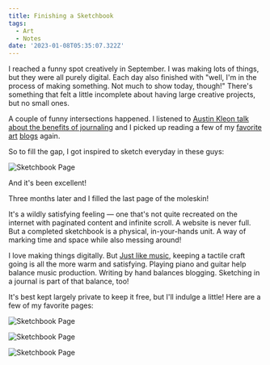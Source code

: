 ```yaml
---
title: Finishing a Sketchbook
tags:
  - Art
  - Notes
date: '2023-01-08T05:35:07.322Z'
---
```


I reached a funny spot creatively in September. I was making lots of things, but they were all purely digital. Each day also finished with "well, I'm in the process of making something. Not much to show today, though!" There's something that felt a little incomplete about having large creative projects, but no small ones.

A couple of funny intersections happened. I listened to [Austin Kleon talk about the benefits of journaling](https://www.youtube.com/watch?v=pktz3rPM2QI&ab_channel=AustinKleon) and I picked up reading a few of my [favorite](http://nedroid.com/) [art](https://austinkleon.com/) [blogs](https://everydaylouie.tumblr.com/) again.

So to fill the gap, I got inspired to sketch everyday in these guys:

![Sketchbook Page](https://padilla-media.s3.amazonaws.com/blog/art/IMG_2794.jpg)

And it's been excellent!

Three months later and I filled the last page of the moleskin!

It's a wildly satisfying feeling — one that's not quite recreated on the internet with paginated content and infinite scroll. A website is never full. But a completed sketchbook is a physical, in-your-hands unit. A way of marking time and space while also messing around!

I love making things digitally. But [Just like music](https://www.chrisdpadilla.com/writingmusic), keeping a tactile craft going is all the more warm and satisfying. Playing piano and guitar help balance music production. Writing by hand balances blogging. Sketching in a journal is part of that balance, too!

It's best kept largely private to keep it free, but I'll indulge a little! Here are a few of my favorite pages:

![Sketchbook Page](https://padilla-media.s3.amazonaws.com/blog/art/IMG_2791.jpg)

![Sketchbook Page](https://padilla-media.s3.amazonaws.com/blog/art/IMG_2792.jpg)

![Sketchbook Page](https://padilla-media.s3.amazonaws.com/blog/art/IMG_2793.jpg)
